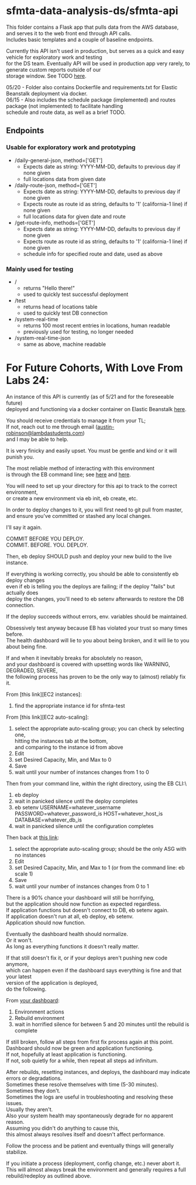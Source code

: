 # sfmta-data-analysis-ds/sfmta-api

This folder contains a Flask app that pulls data from the AWS database,\
and serves it to the web front end through API calls.\
Includes basic templates and a couple of baseline endpoints.

Currently this API isn't used in production, but serves as a quick and easy vehicle for exploratory work and testing\
for the DS team. Eventually API will be used in production app very rarely, to generate custom reports outside of our\
storage window. See TODO [here][TODO].

05/20 - Folder also contains Dockerfile and requirements.txt for Elastic Beanstalk deployment via docker.\
06/15 - Also includes the schedule package (implemented) and routes package (not implemented) to facilitate handling\
schedule and route data, as well as a brief TODO.

## Endpoints

### Usable for exploratory work and prototyping

- /daily-general-json, method=['GET']
  - Expects date as string: YYYY-MM-DD, defaults to previous day if none given
  - full locations data from given date
- /daily-route-json, method=['GET']
  - Expects date as string: YYYY-MM-DD, defaults to previous day if none given
  - Expects route as route id as string, defaults to '1' (california-1 line) if none given
  - full locations data for given date and route
- /get-route-info, methods=['GET'] 
  - Expects date as string: YYYY-MM-DD, defaults to previous day if none given
  - Expects route as route id as string, defaults to '1' (california-1 line) if none given
  - schedule info for specified route and date, used as above

### Mainly used for testing

- / 
  - returns "Hello there!" 
  - used to quickly test successful deployment
- /test 
  - returns head of locations table 
  - used to quickly test DB connection
- /system-real-time 
  - returns 100 most recent entries in locations, human readable 
  - previously used for testing, no longer needed
- /system-real-time-json 
  - same as above, machine readable

# For Future Cohorts, With Love From Labs 24:

An instance of this API is currently (as of 5/21 and for the foreseeable future)\
deployed and functioning via a docker container on Elastic Beanstalk [here][live-api].

You should receive credentials to manage it from your TL;\
If not, reach out to me through email (austin-robinson@lambdastudents.com)\
and I may be able to help.

It is very finicky and easily upset. You must be gentle and kind or it will punish you.

The most reliable method of interacting with this environment\
is through the EB command line; see [here][install] and [here][use].

You will need to set up your directory for this api to track to the correct environment,\
or create a new environment via eb init, eb create, etc.

In order to deploy changes to it, you will first need to git pull from master,\
and ensure you've committed or stashed any local changes.

I'll say it again.

COMMIT BEFORE YOU DEPLOY.\
COMMIT. BEFORE. YOU. DEPLOY.

Then, eb deploy SHOULD push and deploy your new build to the live instance.

If everything is working correctly, you should be able to consistently eb deploy changes\
even if eb is telling you the deploys are failing; if the deploy "fails" but actually does\
deploy the changes, you'll need to eb setenv afterwards to restore the DB connection.

If the deploy succeeds without errors, env. variables should be maintained.

Obsessively test anyway because EB has violated your trust so many times before.\
The health dashboard will lie to you about being broken, and it will lie to you about being fine.

If and when it inevitably breaks for absolutely no reason,\
and your dashboard is covered with upsetting words like WARNING, DEGRADED, SEVERE,\
the following process has proven to be the only way to (almost) reliably fix it.

From [this link][EC2 instances]:
1) find the appropriate instance id for sfmta-test

From [this link][EC2 auto-scaling]:
1) select the appropriate auto-scaling group; you can check by selecting one,\
 hitting the instances tab at the bottom,\
and comparing to the instance id from above
2) Edit
3) set Desired Capacity, Min, and Max to 0
4) Save
5) wait until your number of instances changes from 1 to 0

Then from your command line, within the right directory, using the EB CLI:\
1) eb deploy
2) wait in panicked silence until the deploy completes
3) eb setenv USERNAME=whatever_username PASSWORD=whatever_password_is HOST=whatever_host_is DATABASE=whatever_db_is
4) wait in panicked silence until the configuration completes

Then back at [this link][EC2auto-scaling]:
1) select the appropriate auto-scaling group; should be the only ASG with no instances
2) Edit
3) set Desired Capacity, Min, and Max to 1 (or from the command line: eb scale 1)
4) Save
5) wait until your number of instances changes from 0 to 1

There is a 90% chance your dashboard will still be horrifying,\
but the application should now function as expected regardless.\
If application functions but doesn't connect to DB, eb setenv again.\
If application doesn't run at all, eb deploy, eb setenv.\
Application should now function.

Eventually the dashboard health should normalize.\
Or it won't.\
As long as everything functions it doesn't really matter.

If that still doesn't fix it, or if your deploys aren't pushing new code anymore,\
which can happen even if the dashboard says everything is fine and that your latest\
version of the application is deployed,\
do the following.

From [your dashboard][dash]:
1) Environment actions
2) Rebuild environment
3) wait in horrified silence for between 5 and 20 minutes until the rebuild is complete

If still broken, follow all steps from first fix process again at this point.\
Dashboard should now be green and application functioning.\
If not, hopefully at least application is functioning.\
If not, sob quietly for a while, then repeat all steps ad infinitum.

After rebuilds, resetting instances, and deploys, the dashboard may indicate errors or degradations.\
Sometimes these resolve themselves with time (5-30 minutes).\
Sometimes they don't.\
Sometimes the logs are useful in troubleshooting and resolving these issues.\
Usually they aren't.\
Also your system health may spontaneously degrade for no apparent reason.\
Assuming you didn't do anything to cause this,\
this almost always resolves itself and doesn't affect performance.

Follow the process and be patient and eventually things will generally stabilize.

If you initiate a process (deployment, config change, etc.) never abort it.\
This will almost always break the environment and generally requires a full rebuild/redeploy as outlined above.

[live-api]: http://ds.datadriventransit.org/
[install]: https://github.com/aws/aws-elastic-beanstalk-cli-setup
[use]: https://docs.aws.amazon.com/elasticbeanstalk/latest/dg/eb-cli3.html
[EC2auto-scaling]: https://console.aws.amazon.com/ec2/autoscaling/home?region=us-east-1#AutoScalingGroups:id=awseb-e-46ix3awcsk-stack-AWSEBAutoScalingGroup-241DU78KAD94;view=details
[dash]: https://console.aws.amazon.com/elasticbeanstalk/home?region=us-east-1#/environment/dashboard?applicationName=sfmta-test&environmentId=e-46ix3awcsk
[todo]: sfmta-data-analysis-ds/sfmta-api/TODO.md

